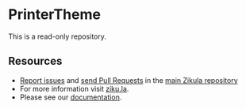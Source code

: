 PrinterTheme
============

This is a read-only repository.

Resources
---------

  * [Report issues](https://github.com/zikula/core/issues) and
    [send Pull Requests](https://github.com/zikula/core/pulls)
    in the [main Zikula repository](https://github.com/zikula/core)
  * For more information visit [ziku.la](https://ziku.la/).
  * Please see our [documentation](https://docs.ziku.la).

